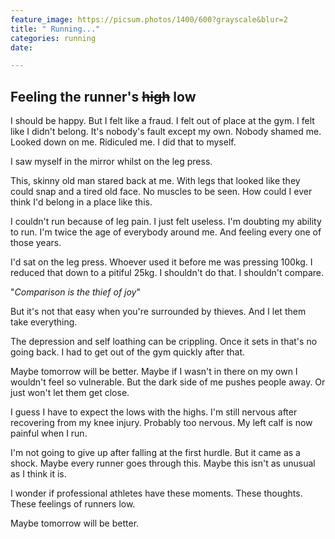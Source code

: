 ```yaml
---
feature_image: https://picsum.photos/1400/600?grayscale&blur=2
title: " Running..."
categories: running
date: 

---
```

## Feeling the runner's ~~high~~ low

I should be happy. But I felt like a fraud. I felt out of place at the gym. I felt like I didn't belong. It's nobody's fault except my own. Nobody shamed me. Looked down on me. Ridiculed me. I did that to myself.

I saw myself in the mirror whilst on the leg press. 

This, skinny old man stared back at me. With legs that looked like they could snap and a tired old face. No muscles to be seen. How could I ever think I'd belong in a place like this.

I couldn't run because of leg pain. I just felt useless. I'm doubting my ability to run. I'm twice the age of everybody around me. And feeling every one of those years.

I'd sat on the leg press. Whoever used it before me was pressing 100kg. I reduced that down to a pitiful 25kg. I shouldn't do that. I shouldn't compare. 

"_Comparison is the thief of joy_"

But it's not that easy when you're surrounded by thieves. And I let them take everything. 

The depression and self loathing can be crippling. Once it sets in that's no going back. I had to get out of the gym quickly after that. 

Maybe tomorrow will be better. Maybe if I wasn't in there on my own I wouldn't feel so vulnerable. But the dark side of me pushes people away. Or just won't let them get close. 

I guess I have to expect the lows with the highs. I'm still nervous after recovering from my knee injury. Probably too nervous. My left calf is now painful when I run. 

I'm not going to give up after falling at the first hurdle. But it came as a shock. Maybe every runner goes through this. Maybe this isn't as unusual as I think it is. 

I wonder if professional athletes have these moments. These thoughts. These feelings of runners low. 

Maybe tomorrow will be better. 